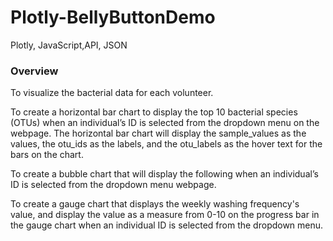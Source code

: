 # Plotly-BellyButtonDemo
Plotly, JavaScript,API, JSON

### Overview
To visualize the bacterial data for each volunteer. 

To create a horizontal bar chart to display the top 10 bacterial species (OTUs) when an individual’s ID is selected from the dropdown menu on the webpage. The horizontal bar chart will display the sample_values as the values, the otu_ids as the labels, and the otu_labels as the hover text for the bars on the chart.

To create a bubble chart that will display the following when an individual’s ID is selected from the dropdown menu webpage.

To create a gauge chart that displays the weekly washing frequency's value, and display the value as a measure from 0-10 on the progress bar in the gauge chart when an individual ID is selected from the dropdown menu.

